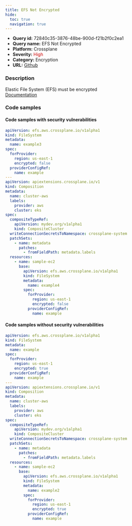 ```yaml
---
title: EFS Not Encrypted
hide:
  toc: true
  navigation: true
---
```


<style>
  .highlight .hll {
    background-color: #ff171742;
  }
  .md-content {
    max-width: 1100px;
    margin: 0 auto;
  }
</style>

-   **Query id:** 72840c35-3876-48be-900d-f21b2f0c2ea1
-   **Query name:** EFS Not Encrypted
-   **Platform:** Crossplane
-   **Severity:** <span style="color:#C00">High</span>
-   **Category:** Encryption
-   **URL:** [Github](https://github.com/Checkmarx/kics/tree/master/assets/queries/crossplane/aws/efs_not_encrypted)

### Description
Elastic File System (EFS) must be encrypted<br>
[Documentation](https://doc.crds.dev/github.com/crossplane/provider-aws/efs.aws.crossplane.io/FileSystem/v1alpha1@v0.29.0#spec-forProvider-encrypted)

### Code samples
#### Code samples with security vulnerabilities
```yaml title="Positive test num. 1 - yaml file" hl_lines="8 35 38 6"
apiVersion: efs.aws.crossplane.io/v1alpha1
kind: FileSystem
metadata:
  name: example3
spec:
  forProvider:
    region: us-east-1
    encrypted: false
  providerConfigRef:
    name: example
---
apiVersion: apiextensions.crossplane.io/v1
kind: Composition
metadata:
  name: cluster-aws
  labels:
    provider: aws
    cluster: eks
spec:
  compositeTypeRef:
    apiVersion: mydev.org/v1alpha1
    kind: CompositeCluster
  writeConnectionSecretsToNamespace: crossplane-system
  patchSets:
    - name: metadata
      patches:
        - fromFieldPath: metadata.labels
  resources:
    - name: sample-ec2
      base:
        apiVersion: efs.aws.crossplane.io/v1alpha1
        kind: FileSystem
        metadata:
          name: example4
        spec:
          forProvider:
            region: us-east-1
            encrypted: false
          providerConfigRef:
            name: example

```


#### Code samples without security vulnerabilities
```yaml title="Negative test num. 1 - yaml file"
apiVersion: efs.aws.crossplane.io/v1alpha1
kind: FileSystem
metadata:
  name: example
spec:
  forProvider:
    region: us-east-1
    encrypted: true
  providerConfigRef:
    name: example
---
apiVersion: apiextensions.crossplane.io/v1
kind: Composition
metadata:
  name: cluster-aws
  labels:
    provider: aws
    cluster: eks
spec:
  compositeTypeRef:
    apiVersion: mydev.org/v1alpha1
    kind: CompositeCluster
  writeConnectionSecretsToNamespace: crossplane-system
  patchSets:
    - name: metadata
      patches:
        - fromFieldPath: metadata.labels
  resources:
    - name: sample-ec2
      base:
        apiVersion: efs.aws.crossplane.io/v1alpha1
        kind: FileSystem
        metadata:
          name: example2
        spec:
          forProvider:
            region: us-east-1
            encrypted: true
          providerConfigRef:
            name: example

```
